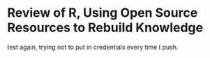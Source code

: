 # Review of R, Using Open Source Resources to Rebuild Knowledge

test again, trying not to put in credentials every time I push.